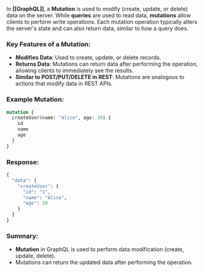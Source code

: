 In **[[GraphQL]]**, a **Mutation** is used to modify (create, update, or delete) data on the server. While **queries** are used to read data, **mutations** allow clients to perform write operations. Each mutation operation typically alters the server's state and can also return data, similar to how a query does.

### Key Features of a Mutation:

- **Modifies Data**: Used to create, update, or delete records.
- **Returns Data**: Mutations can return data after performing the operation, allowing clients to immediately see the results.
- **Similar to POST/PUT/DELETE in REST**: Mutations are analogous to actions that modify data in REST APIs.

### Example Mutation:

```graphql
mutation {  
  createUser(name: "Alice", age: 30) {  
    id  
    name  
    age  
  }  
}
```

### Response:

```graphql
{  
  "data": {  
    "createUser": {  
      "id": "1",  
      "name": "Alice",  
      "age": 30  
    }  
  }  
}
```

### Summary:

- **Mutation** in GraphQL is used to perform data modification (create, update, delete).
- Mutations can return the updated data after performing the operation.